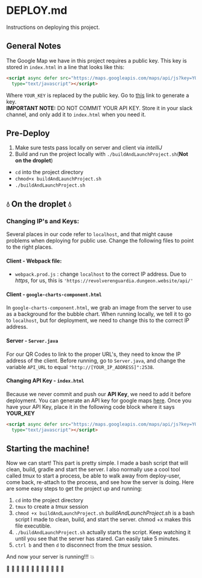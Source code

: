 # DEPLOY.md
Instructions on deploying this project.

## General Notes  
The Google Map we have in this project requires a public key. This key is stored in `index.html` in a line that looks like this:
```html
<script async defer src="https://maps.googleapis.com/maps/api/js?key=YOUR_KEY&callback=initMap"
  type="text/javascript"></script>
```
Where `YOUR_KEY` is replaced by the public key. Go to [this](https://developers.google.com/maps/documentation/javascript/get-api-key) link  to generate a key.  
**IMPORTANT NOTE:** DO NOT COMMIT YOUR API KEY. Store it in your slack channel, and only add it to `index.html` when you need it.

## Pre-Deploy  
1.  Make sure tests pass locally on server and client via *intelliJ*  
2. Build and run the project locally with `./buildAndLaunchProject.sh`(**Not on the droplet**)  
  *  `cd` into the project directory
  * `chmod+x buildAndLaunchProject.sh`
  * `./buildAndLaunchProject.sh`    

## :droplet: On the droplet :droplet:
### Changing IP's and Keys:
Several places in our code refer to `localhost`, and that might cause problems when deploying for public use. Change the following files to point to the right places.

#### Client - Webpack file:
*   `webpack.prod.js` : change `localhost` to the correct IP address.
Due to *https*, for us, this is `'https://revolverenguardia.dungeon.website/api/'`

#### Client - `google-charts-component.html`   
In `google-charts-component.html`, we grab an image from the server to use as a background for the bubble chart. When running locally, we tell it to go to `localhost`, but for deployment, we need to change this to the correct IP address.  
#### Server - `Server.java`  
For our QR Codes to link to the proper URL's, they need to know the IP address of the client. Before running, go to `Server.java`, and change the variable `API_URL` to equal `"http://[YOUR_IP_ADDRESS]":2538`.   
#### Changing API Key - `index.html`  
Because we never commit and push our **API Key**, we need to add it before deployment. You can generate an API key for google maps [here](https://developers.google.com/maps/documentation/javascript/get-api-key).
Once you have your API Key, place it in the following code block where it says **YOUR_KEY**  
```html
<script async defer src="https://maps.googleapis.com/maps/api/js?key=YOUR_KEY&callback=initMap"
  type="text/javascript"></script>
```

## Starting the machine!  
Now we can start! This part is pretty simple. I made a bash script that will clean, build, gradle and start the server. I also normally use a cool tool called *tmux* to start a process, be able to walk away from deploy-user, come back, re-attach to the process, and see how the server is doing. Here are some easy steps to get the project up and running:
1. `cd` into the project directory
2. `tmux` to create a *tmux* session  
3. `chmod +x buildAndLaunchProject.sh` *buildAndLaunchProject.sh* is a bash script I made to clean, build, and start the server. chmod +x makes this file executible.
4. `./buildAndLaunchProject.sh` actually starts the script. Keep watching it until you see that the server has stared. Can easily take 5 minutes.
5. `ctrl b` and then `d` to disconnect from the *tmux* session.

And now your server is running!!! :boom:  

:octopus: :octopus: :octopus: :octopus: :octopus: :octopus: :octopus: :octopus: :octopus: :octopus: :octopus: :octopus:
